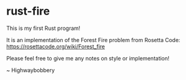 # rust-fire
This is my first Rust program!

It is an implementation of the Forest Fire problem from Rosetta Code: https://rosettacode.org/wiki/Forest_fire

Please feel free to give me any notes on style or implementation!

~ Highwaybobbery
